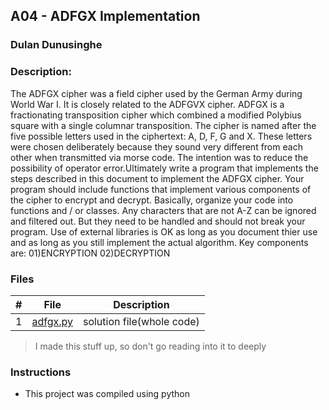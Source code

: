 ## A04 - ADFGX Implementation
### Dulan Dunusinghe
### Description:

The ADFGX cipher was a field cipher used by the German Army during World War I. It is closely related to the ADFGVX cipher. ADFGX is a fractionating transposition cipher which combined a modified Polybius square with a single columnar transposition. The cipher is named after the five possible letters used in the ciphertext: A, D, F, G and X. These letters were chosen deliberately because they sound very different from each other when transmitted via morse code. The intention was to reduce the possibility of operator error.Ultimately write a program that implements the steps described in this document to implement the ADFGX cipher. Your program should include functions that implement various components of the cipher to encrypt and decrypt. Basically, organize your code into functions and / or classes. Any characters that are not A-Z can be ignored and filtered out. But they need to be handled and should not break your program. Use of external libraries is OK as long as you document thier use and as long as you still implement the actual algorithm.
Key components are:
01)ENCRYPTION 
02)DECRYPTION

### Files

|   #   | File                       | Description                                                |
| :---: | -------------------------- | ---------------------------------------------------------- |
|   1   | [adfgx.py](./adfgx.py)     | solution file(whole code)                                             |

>I made this stuff up, so don't go reading into it to deeply


### Instructions

- This project was compiled using python
